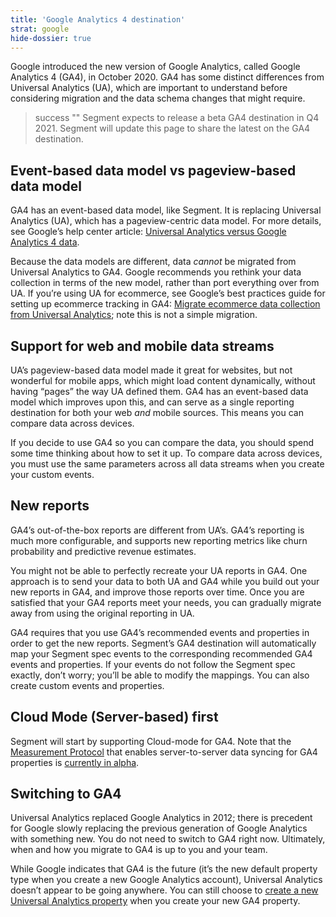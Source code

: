 ```yaml
---
title: 'Google Analytics 4 destination'
strat: google
hide-dossier: true
---
```


Google introduced the new version of Google Analytics, called Google Analytics 4 (GA4), in October 2020. GA4 has some distinct differences from Universal Analytics (UA), which are important to understand before considering migration and the data schema changes that might require.

> success ""
> Segment expects to release a beta GA4 destination in Q4 2021. Segment will update this page to share the latest on the GA4 destination.


## Event-based data model vs pageview-based data model

GA4 has an event-based data model, like Segment. It is replacing Universal Analytics (UA), which has a pageview-centric data model. For more details, see Google’s help center article: [Universal Analytics versus Google Analytics 4 data](https://support.google.com/analytics/answer/9964640?hl=en).

Because the data models are different, data *cannot* be migrated from Universal Analytics to GA4. Google recommends you rethink your data collection in terms of the new model, rather than port everything over from UA. If you’re using UA for ecommerce, see Google’s best practices guide for setting up ecommerce tracking in GA4: [Migrate ecommerce data collection from Universal Analytics](https://support.google.com/analytics/answer/10119380?hl=en&ref_topic=10270831); note this is not a simple migration.


## Support for web and mobile data streams

UA’s pageview-based data model made it great for websites, but not wonderful for mobile apps, which might load content dynamically, without having “pages” the way UA defined them. GA4 has an event-based data model which improves upon this, and can serve as a single reporting destination for both your web *and* mobile sources. This means you can compare data across devices.

If you decide to use GA4 so you can compare the data, you should spend some time thinking about how to set it up. To compare data across devices, you must use the same parameters across all data streams when you create your custom events.


## New reports

GA4’s out-of-the-box reports are different from UA’s. GA4’s reporting is much more configurable, and supports new reporting metrics like churn probability and predictive revenue estimates.

You might not be able to perfectly recreate your UA reports in GA4. One approach is to send your data to both UA and GA4 while you build out your new reports in GA4, and improve those reports over time. Once you are satisfied that your GA4 reports meet your needs, you can gradually migrate away from using the original reporting in UA.

GA4 requires that you use GA4’s recommended events and properties in order to get the new reports. Segment’s GA4 destination will automatically map your Segment spec events to the corresponding recommended GA4 events and properties. If your events do not follow the Segment spec exactly, don’t worry; you’ll be able to modify the mappings. You can also create custom events and properties.


## Cloud Mode (Server-based) first

Segment will start by supporting Cloud-mode for GA4. Note that the [Measurement Protocol](https://developers.google.com/analytics/devguides/collection/protocol/ga4/sending-events?client_type=gtag#send_an_event) that enables server-to-server data syncing for GA4 properties is [currently in alpha](https://developers.google.com/analytics/devguides/collection/protocol/ga4/sending-events?client_type=gtag#send_an_event).

## Switching to GA4

Universal Analytics replaced Google Analytics in 2012; there is precedent for Google slowly replacing the previous generation of Google Analytics with something new. You do not need to switch to GA4 right now. Ultimately, when and how you migrate to GA4 is up to you and your team.

While Google indicates that GA4 is the future (it’s the new default property type when you create a new Google Analytics account), Universal Analytics doesn’t appear to be going anywhere. You can still choose to [create a new Universal Analytics property](https://support.google.com/analytics/answer/10269537) when you create your new GA4 property.
